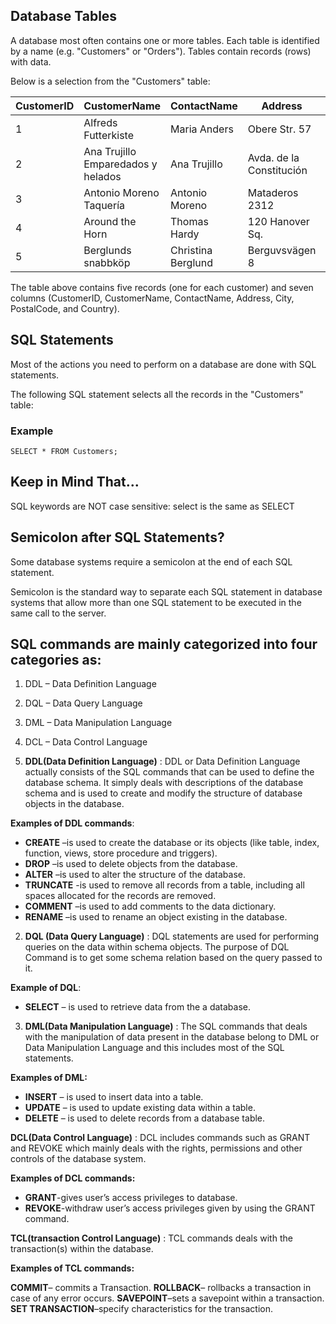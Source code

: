 ## Database Tables

A database most often contains one or more tables. Each table is identified by a name (e.g. "Customers" or "Orders"). Tables contain records (rows) with data.

Below is a selection from the "Customers" table:

| CustomerID  | CustomerName  | ContactName | Address | City | PostalCode | Country |
| ----------- | ------------- | ----------- | ------- | ---- | ---------- | ------- |
| 1 | Alfreds Futterkiste | Maria Anders | Obere Str. 57 | Berlin | 12209 | Germany |
| 2	| Ana Trujillo Emparedados y helados | Ana Trujillo | Avda. de la Constitución | 2222 | México D.F. | 05021	| Mexico |
| 3 | Antonio Moreno Taquería |	Antonio Moreno | Mataderos 2312 | México D.F.	| 05023 | Mexico |
| 4  | Around the Horn |	Thomas Hardy | 120 Hanover Sq. | London	| WA1 1DP |	UK |
| 5	| Berglunds snabbköp | Christina Berglund | Berguvsvägen 8 | Luleå | S-958 22 | Sweden |


The table above contains five records (one for each customer) and seven columns (CustomerID, CustomerName, ContactName, Address, City, PostalCode, and Country).


## SQL Statements
Most of the actions you need to perform on a database are done with SQL statements.

The following SQL statement selects all the records in the "Customers" table:

### Example
```
SELECT * FROM Customers;
```

## Keep in Mind That...
SQL keywords are NOT case sensitive: select is the same as SELECT

## Semicolon after SQL Statements?
Some database systems require a semicolon at the end of each SQL statement.

Semicolon is the standard way to separate each SQL statement in database systems that allow more than one SQL statement to be executed in the same call to the server.

## SQL commands are mainly categorized into four categories as:

1. DDL – Data Definition Language
2. DQL – Data Query Language
3. DML – Data Manipulation Language
4. DCL – Data Control Language


1. **DDL(Data Definition Language)** : DDL or Data Definition Language actually consists of the SQL commands that can be used to define the database schema. It simply deals with descriptions of the database schema and is used to create and modify the structure of database objects in the database.

**Examples of DDL commands**:

* **CREATE** –is used to create the database or its objects (like table, index, function, views, store procedure and triggers).
* **DROP** –is used to delete objects from the database.
* **ALTER** –is used to alter the structure of the database.
* **TRUNCATE** -is used to remove all records from a table, including all spaces allocated for the records are removed.
* **COMMENT** –is used to add comments to the data dictionary.
* **RENAME** –is used to rename an object existing in the database.

2. **DQL (Data Query Language)** : DQL statements are used for performing queries on the data within schema objects. The purpose of DQL Command is to get some schema relation based on the query passed to it.

**Example of DQL**:

* **SELECT** – is used to retrieve data from the a database.

3. **DML(Data Manipulation Language)** : The SQL commands that deals with the manipulation of data present in the database belong to DML or Data Manipulation Language and this includes most of the SQL statements.

**Examples of DML:**

* **INSERT** – is used to insert data into a table.
* **UPDATE** – is used to update existing data within a table.
* **DELETE** – is used to delete records from a database table.

**DCL(Data Control Language)** : DCL includes commands such as GRANT and REVOKE which mainly deals with the rights, permissions and other controls of the database system.

**Examples of DCL commands:**

* **GRANT**-gives user’s access privileges to database.
* **REVOKE**-withdraw user’s access privileges given by using the GRANT command.

**TCL(transaction Control Language)** : TCL commands deals with the transaction(s) within the database.

**Examples of TCL commands:**

**COMMIT**– commits a Transaction.
**ROLLBACK**– rollbacks a transaction in case of any error occurs.
**SAVEPOINT**–sets a savepoint within a transaction.
**SET TRANSACTION**–specify characteristics for the transaction.